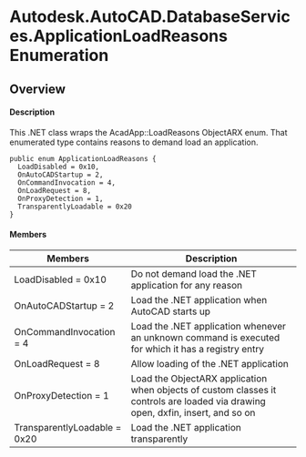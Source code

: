 # Autodesk.AutoCAD.DatabaseServices.ApplicationLoadReasons Enumeration

## Overview

#### Description
This .NET class wraps the AcadApp::LoadReasons ObjectARX enum. 
That enumerated type contains reasons to demand load an application.
```text
public enum ApplicationLoadReasons {
  LoadDisabled = 0x10,
  OnAutoCADStartup = 2,
  OnCommandInvocation = 4,
  OnLoadRequest = 8,
  OnProxyDetection = 1,
  TransparentlyLoadable = 0x20
}
```

#### Members
| Members | Description |
| --- | --- |
| LoadDisabled = 0x10 | Do not demand load the .NET application for any reason |
| OnAutoCADStartup = 2 | Load the .NET application when AutoCAD starts up |
| OnCommandInvocation = 4 | Load the .NET application whenever an unknown command is executed for which it has a registry entry |
| OnLoadRequest = 8 | Allow loading of the .NET application |
| OnProxyDetection = 1 | Load the ObjectARX application when objects of custom classes it controls are loaded via drawing open, dxfin, insert, and so on |
| TransparentlyLoadable = 0x20 | Load the .NET application transparently |